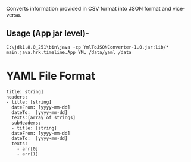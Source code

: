 Converts information provided in CSV format into JSON format and vice-versa.

## Usage (App jar level)- ##

`C:\jdk1.8.0_251\bin\java -cp YmlToJSONConverter-1.0.jar:lib/* main.java.hrk.timeline.App YML /data/yaml /data `



# YAML File Format #

``` 
title: string]
headers: 
- title: [string]
  dateFrom: [yyyy-mm-dd]
  dateTo:  [yyyy-mm-dd]
  texts:[array of strings]
  subHeaders: 
  - title: [string]
  dateFrom: [yyyy-mm-dd]
  dateTo:  [yyyy-mm-dd]
  texts:
    - arr[0]
    - arr[1]

```
